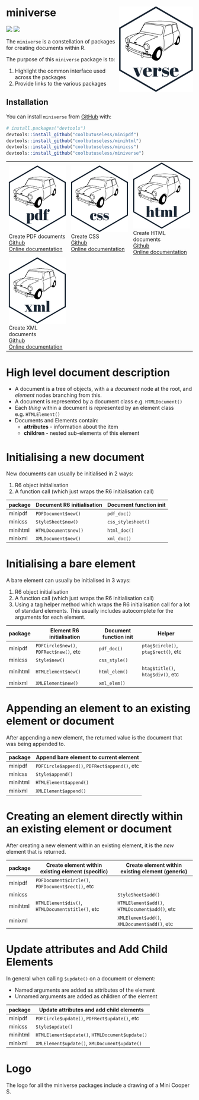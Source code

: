 
<!-- README.md is generated from README.Rmd. Please edit that file -->

# miniverse <img src="man/figures/logo.png" align="right" height=230/>

<!-- badges: start -->

![](http://img.shields.io/badge/cool-useless-green.svg)
![](http://img.shields.io/badge/mini-verse-blue.svg)
<!-- badges: end -->

The `miniverse` is a constellation of packages for creating documents
within R.

The purpose of this `miniverse` package is to:

1.  Highlight the common interface used across the packages
2.  Provide links to the various packages

## Installation

You can install `miniverse` from
[GitHub](https://github.com/coolbutuseless/miniverse) with:

``` r
# install.packages("devtools")
devtools::install_github("coolbutuseless/minipdf")
devtools::install_github("coolbutuseless/minihtml")
devtools::install_github("coolbutuseless/minicss")
devtools::install_github("coolbutuseless/miniverse")
```

|                                                                                                                                                                                                                         |                                                                                                                                                                                                               |                                                                                                                                                                                                                              |
| ----------------------------------------------------------------------------------------------------------------------------------------------------------------------------------------------------------------------- | ------------------------------------------------------------------------------------------------------------------------------------------------------------------------------------------------------------- | ---------------------------------------------------------------------------------------------------------------------------------------------------------------------------------------------------------------------------- |
| <img src="man/figures/logopdf.png"> <br/>Create PDF documents<br/><a href="http://github.com/coolbutuseless/minipdf">Github</a><br/> <a href="http://coolbutuseless.github.io/package/minipdf">Online documentation</a> | <img src="man/figures/logocss.png"><br/> Create CSS<br/><a href="http://github.com/coolbutuseless/minicss">Github</a><br/> <a href="http://coolbutuseless.github.io/package/minicss">Online documentation</a> | <img src="man/figures/logohtml.png"> <br/> Create HTML documents<br/><a href="http://github.com/coolbutuseless/minihtml">Github</a><br/> <a href="http://coolbutuseless.github.io/package/minihtml">Online documentation</a> |
| <img src="man/figures/logoxml.png"> <br/>Create XML documents<br/><a href="http://github.com/coolbutuseless/minixml">Github</a><br/> <a href="http://coolbutuseless.github.io/package/minixml">Online documentation</a> |                                                                                                                                                                                                               |                                                                                                                                                                                                                              |

# High level document description

  - A document is a tree of objects, with a a *document* node at the
    root, and *element* nodes branching from this.
  - A document is represented by a document class e.g. `HTMLDocument()`
  - Each *thing* within a document is represented by an element class
    e.g. `HTMLElement()`
  - Documents and Elements contain:
      - **attributes** - information about the item
      - **children** - nested sub-elements of this element

# Initialising a new document

New documents can usually be initialised in 2 ways:

1.  R6 object initialisation
2.  A function call (which just wraps the R6 initialisation call)

| package  | Document R6 initialisation | Document function init |
| -------- | -------------------------- | ---------------------- |
| minipdf  | `PDFDocument$new()`        | `pdf_doc()`            |
| minicss  | `StyleSheet$new()`         | `css_stylesheet()`     |
| minihtml | `HTMLDocument$new()`       | `html_doc()`           |
| minixml  | `XMLDocument$new()`        | `xml_doc()`            |

# Initialising a bare element

A bare element can usually be initialised in 3 ways:

1.  R6 object initialisation
2.  A function call (which just wraps the R6 initialisation call)
3.  Using a tag helper method which wraps the R6 initialisation call for
    a lot of standard elements. This usually includes autocomplete for
    the arguments for each
element.

| package  | Element R6 initialisation               | Document function init | Helper                              |
| -------- | --------------------------------------- | ---------------------- | ----------------------------------- |
| minipdf  | `PDFCircle$new()`, `PDFRect$new()`, etc | `pdf_doc()`            | `ptag$circle()`, `ptag$rect()`, etc |
| minicss  | `Style$new()`                           | `css_style()`          |                                     |
| minihtml | `HTMLElement$new()`                     | `html_elem()`          | `htag$title()`, `htag$div()`, etc   |
| minixml  | `XMLElement$new()`                      | `xml_elem()`           |                                     |

# Appending an element to an existing element or document

After appending a new element, the returned value is the document that
was being appended to.

| package  | Append bare element to current element        |
| -------- | --------------------------------------------- |
| minipdf  | `PDFCircle$append()`, `PDFRect$append()`, etc |
| minicss  | `Style$append()`                              |
| minihtml | `HTMLElement$append()`                        |
| minixml  | `XMLElement$append()`                         |

# Creating an element directly within an existing element or document

After creating a new element within an existing element, it is the *new*
element that is
returned.

| package  | Create element within existing element (specific) | Create element within existing element (generic) |
| -------- | ------------------------------------------------- | ------------------------------------------------ |
| minipdf  | `PDFDocument$circle()`, `PDFDocument$rect()`, etc |                                                  |
| minicss  |                                                   | `StyleSheet$add()`                               |
| minihtml | `HTMLElement$div()`, `HTMLDocument$title()`, etc  | `HTMLElement$add()`, `HTMLDocument$add()`, etc   |
| minixml  |                                                   | `XMLElement$add()`, `XMLDocument$add()`, etc     |

# Update attributes and Add Child Elements

In general when calling `$update()` on a document or element:

  - Named arguments are added as attributes of the element
  - Unnamed arguments are added as children of the element

| package  | Update attributes and add child elements        |
| -------- | ----------------------------------------------- |
| minipdf  | `PDFCircle$update()`, `PDFRect$update()`, etc   |
| minicss  | `Style$update()`                                |
| minihtml | `HTMLElement$update()`, `HTMLDocument$update()` |
| minixml  | `XMLElement$update()`, `XMLDocument$update()`   |

# Logo

The logo for all the miniverse packages include a drawing of a Mini
Cooper S.
